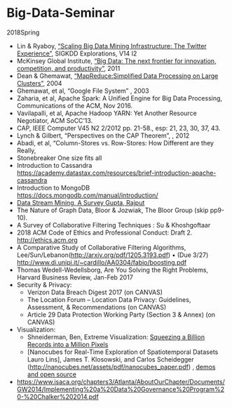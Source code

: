 # Big-Data-Seminar
2018Spring 

- Lin & Ryaboy, [“Scaling Big Data Mining Infrastructure: The Twitter Experience”](http://kdd.org/exploration_files/V14-02-02-Lin.pdf), SIGKDD Explorations, V14 I2 
- McKinsey Global Institute, [“Big Data: The next frontier for innovation, competition, and productivity”](https://www.mckinsey.com/~/media/mckinsey/business%20functions/mckinsey%20digital/our%20insights/big%20data%20the%20next%20frontier%20for%20innovation/mgi_big_data_exec_summary.ashx), 2011 
- Dean & Ghemawat, [“MapReduce:Simplified Data Processing on Large Clusters”](http://static.googleusercontent.com/media/research.google.com/en/us/archive/mapreduce-osdi04.pdf), 2004
- Ghemawat, et al, “Google File System” , 2003
- Zaharia, et al, Apache Spark:  A Unified Engine for Big Data Processing, Communications of the ACM, Nov 2016.
- Vavilapalli, et al, Apache Hadoop YARN:  Yet Another Resource Negotiator, ACM SoCC’13.
- CAP, IEEE Computer V45 N2 2/2012 pp. 21-58., esp: 21, 23, 30, 37, 43.
- Lynch & Gilbert, “Perspectives on the CAP Theorem”, , 2012
- Abadi, et al, “Column-Stores vs. Row-Stores:  How Different are they Really,
- Stonebreaker One size fits all
- Introduction to Cassandra https://academy.datastax.com/resources/brief-introduction-apache-cassandra
- Introduction to MongoDB https://docs.mongodb.com/manual/introduction/ 
- [Data Stream Mining, A Survey  Gupta, Rajput](http:citeseerx.ist.psu.edu/viewdoc/download?doi=10.1.1.415.1674&rep=rep1&type=pdf) 
- The Nature of Graph Data, Bloor & Jozwiak, The Bloor Group (skip pp9-10).
- A Survey of Collaborative Filtering Techniques : Su & Khoshgoftaar
- 2018 ACM Code of Ethics and Professional Conduct: Draft 2.  http://ethics.acm.org  
- A Comparative Study of Collaborative Filtering Algorithms, Lee/Sun/Lebanon(http://arxiv.org/pdf/1205.3193.pdf)
•	(Due 3/27) http://www.di.unipi.it/~cardillo/AA0304/fabio/boosting.pdf 
- Thomas Wedell-Wedellsborg, Are You Solving the Right Problems, Harvard Business Review, Jan-Feb 2017
- Security & Privacy:
  - Verizon  Data Breach Digest 2017 (on CANVAS)
  - The Location Forum – Location Data Privacy:  Guidelines, Assessment, & Recommendations (on CANVAS)
  - Article 29 Data Protection Working Party (Section 3 & Annex) (on CANVAS)
- Visualization: 
  - Shneiderman, Ben, Extreme Visualization: [Squeezing a Billion Records into a Million Pixels](http://www.cs.umd.edu/~ben/papers/Shneiderman2008Extreme.pdf)
  - [Nanocubes for Real-Time Exploration of Spatiotemporal Datasets Lauro Lins], James T. Klosowski, and Carlos Scheidegger (http://nanocubes.net/assets/pdf/nanocubes_paper.pdf) ,  [demos and open source](http://www.nanocubes.net/)
- https://www.isaca.org/chapters3/Atlanta/AboutOurChapter/Documents/GW2014/Implementing%20a%20Data%20Governance%20Program%20-%20Chalker%202014.pdf



